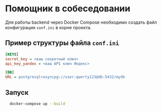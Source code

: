 # Помощник в собеседовании

Для работы backend через Docker Compose необходимо создать файл конфигурации `conf.ini` в корне проекта.

## Пример структуры файла `conf.ini`

```ini
[KEYS]
secret_key = <ваш секретный ключ>
api_key_yandex = <ваш API ключ Яндекс>

[DB]
URL = postgresql+asyncpg://user:qwerty123@db:5432/mydb
```

## Запуск
```bash
  docker-compose up --build
```